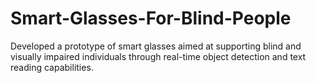 # Smart-Glasses-For-Blind-People
Developed a prototype of smart glasses aimed at supporting blind and visually impaired individuals through real-time object detection and text reading capabilities.
